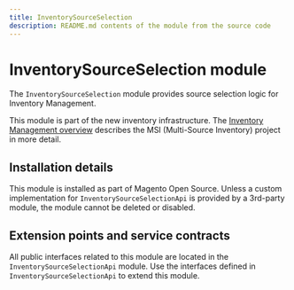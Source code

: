 ```yaml
---
title: InventorySourceSelection
description: README.md contents of the module from the source code
---
```


# InventorySourceSelection module

The `InventorySourceSelection` module provides source selection logic for Inventory Management.

This module is part of the new inventory infrastructure. The
[Inventory Management overview](https://devdocs.magento.com/guides/v2.4/inventory/index.html)
describes the MSI (Multi-Source Inventory) project in more detail.

## Installation details

This module is installed as part of Magento Open Source. Unless a custom implementation for `InventorySourceSelectionApi`
is provided by a 3rd-party module, the module cannot be deleted or disabled.

## Extension points and service contracts

All public interfaces related to this module are located in the `InventorySourceSelectionApi` module.
Use the interfaces defined in `InventorySourceSelectionApi` to extend this module.

